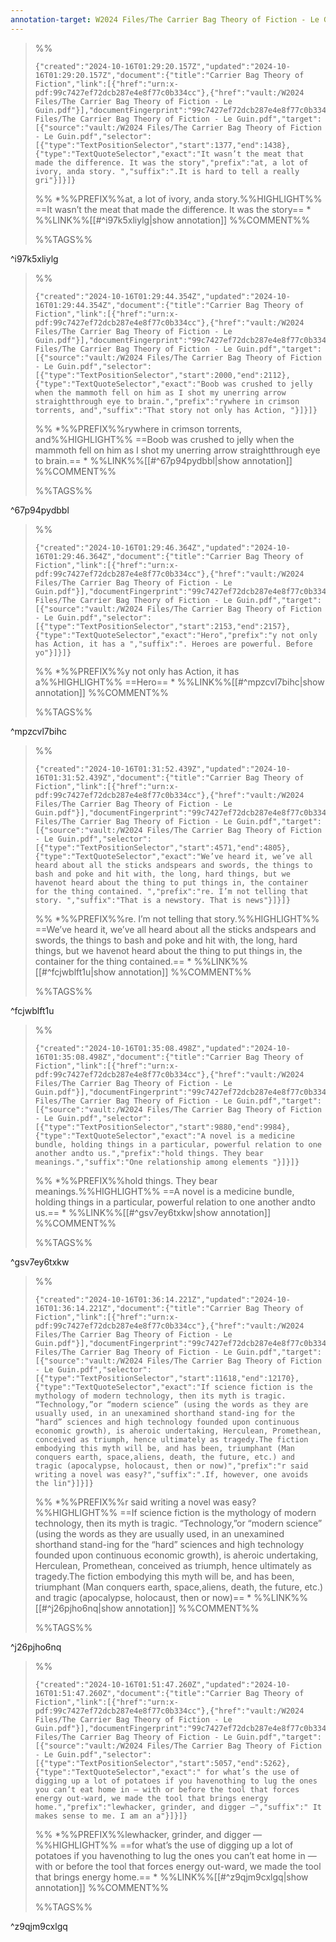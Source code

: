 ```yaml
---
annotation-target: W2024 Files/The Carrier Bag Theory of Fiction - Le Guin.pdf
---
```



>%%
>```annotation-json
>{"created":"2024-10-16T01:29:20.157Z","updated":"2024-10-16T01:29:20.157Z","document":{"title":"Carrier Bag Theory of Fiction","link":[{"href":"urn:x-pdf:99c7427ef72dcb287e4e8f77c0b334cc"},{"href":"vault:/W2024 Files/The Carrier Bag Theory of Fiction - Le Guin.pdf"}],"documentFingerprint":"99c7427ef72dcb287e4e8f77c0b334cc"},"uri":"vault:/W2024 Files/The Carrier Bag Theory of Fiction - Le Guin.pdf","target":[{"source":"vault:/W2024 Files/The Carrier Bag Theory of Fiction - Le Guin.pdf","selector":[{"type":"TextPositionSelector","start":1377,"end":1438},{"type":"TextQuoteSelector","exact":"It wasn’t the meat that made the difference. It was the story","prefix":"at, a lot of ivory, anda story. ","suffix":".It is hard to tell a really gri"}]}]}
>```
>%%
>*%%PREFIX%%at, a lot of ivory, anda story.%%HIGHLIGHT%% ==It wasn’t the meat that made the difference. It was the story== *
>%%LINK%%[[#^i97k5xliylg|show annotation]]
>%%COMMENT%%
>
>%%TAGS%%
>
^i97k5xliylg


>%%
>```annotation-json
>{"created":"2024-10-16T01:29:44.354Z","updated":"2024-10-16T01:29:44.354Z","document":{"title":"Carrier Bag Theory of Fiction","link":[{"href":"urn:x-pdf:99c7427ef72dcb287e4e8f77c0b334cc"},{"href":"vault:/W2024 Files/The Carrier Bag Theory of Fiction - Le Guin.pdf"}],"documentFingerprint":"99c7427ef72dcb287e4e8f77c0b334cc"},"uri":"vault:/W2024 Files/The Carrier Bag Theory of Fiction - Le Guin.pdf","target":[{"source":"vault:/W2024 Files/The Carrier Bag Theory of Fiction - Le Guin.pdf","selector":[{"type":"TextPositionSelector","start":2000,"end":2112},{"type":"TextQuoteSelector","exact":"Boob was crushed to jelly when the mammoth fell on him as I shot my unerring arrow straightthrough eye to brain.","prefix":"rywhere in crimson torrents, and","suffix":"That story not only has Action, "}]}]}
>```
>%%
>*%%PREFIX%%rywhere in crimson torrents, and%%HIGHLIGHT%% ==Boob was crushed to jelly when the mammoth fell on him as I shot my unerring arrow straightthrough eye to brain.== *
>%%LINK%%[[#^67p94pydbbl|show annotation]]
>%%COMMENT%%
>
>%%TAGS%%
>
^67p94pydbbl


>%%
>```annotation-json
>{"created":"2024-10-16T01:29:46.364Z","updated":"2024-10-16T01:29:46.364Z","document":{"title":"Carrier Bag Theory of Fiction","link":[{"href":"urn:x-pdf:99c7427ef72dcb287e4e8f77c0b334cc"},{"href":"vault:/W2024 Files/The Carrier Bag Theory of Fiction - Le Guin.pdf"}],"documentFingerprint":"99c7427ef72dcb287e4e8f77c0b334cc"},"uri":"vault:/W2024 Files/The Carrier Bag Theory of Fiction - Le Guin.pdf","target":[{"source":"vault:/W2024 Files/The Carrier Bag Theory of Fiction - Le Guin.pdf","selector":[{"type":"TextPositionSelector","start":2153,"end":2157},{"type":"TextQuoteSelector","exact":"Hero","prefix":"y not only has Action, it has a ","suffix":". Heroes are powerful. Before yo"}]}]}
>```
>%%
>*%%PREFIX%%y not only has Action, it has a%%HIGHLIGHT%% ==Hero== *
>%%LINK%%[[#^mpzcvl7bihc|show annotation]]
>%%COMMENT%%
>
>%%TAGS%%
>
^mpzcvl7bihc


>%%
>```annotation-json
>{"created":"2024-10-16T01:31:52.439Z","updated":"2024-10-16T01:31:52.439Z","document":{"title":"Carrier Bag Theory of Fiction","link":[{"href":"urn:x-pdf:99c7427ef72dcb287e4e8f77c0b334cc"},{"href":"vault:/W2024 Files/The Carrier Bag Theory of Fiction - Le Guin.pdf"}],"documentFingerprint":"99c7427ef72dcb287e4e8f77c0b334cc"},"uri":"vault:/W2024 Files/The Carrier Bag Theory of Fiction - Le Guin.pdf","target":[{"source":"vault:/W2024 Files/The Carrier Bag Theory of Fiction - Le Guin.pdf","selector":[{"type":"TextPositionSelector","start":4571,"end":4805},{"type":"TextQuoteSelector","exact":"We’ve heard it, we’ve all heard about all the sticks andspears and swords, the things to bash and poke and hit with, the long, hard things, but we havenot heard about the thing to put things in, the container for the thing contained. ","prefix":"re. I’m not telling that story. ","suffix":"That is a newstory. That is news"}]}]}
>```
>%%
>*%%PREFIX%%re. I’m not telling that story.%%HIGHLIGHT%% ==We’ve heard it, we’ve all heard about all the sticks andspears and swords, the things to bash and poke and hit with, the long, hard things, but we havenot heard about the thing to put things in, the container for the thing contained.== *
>%%LINK%%[[#^fcjwblft1u|show annotation]]
>%%COMMENT%%
>
>%%TAGS%%
>
^fcjwblft1u


>%%
>```annotation-json
>{"created":"2024-10-16T01:35:08.498Z","updated":"2024-10-16T01:35:08.498Z","document":{"title":"Carrier Bag Theory of Fiction","link":[{"href":"urn:x-pdf:99c7427ef72dcb287e4e8f77c0b334cc"},{"href":"vault:/W2024 Files/The Carrier Bag Theory of Fiction - Le Guin.pdf"}],"documentFingerprint":"99c7427ef72dcb287e4e8f77c0b334cc"},"uri":"vault:/W2024 Files/The Carrier Bag Theory of Fiction - Le Guin.pdf","target":[{"source":"vault:/W2024 Files/The Carrier Bag Theory of Fiction - Le Guin.pdf","selector":[{"type":"TextPositionSelector","start":9880,"end":9984},{"type":"TextQuoteSelector","exact":"A novel is a medicine bundle, holding things in a particular, powerful relation to one another andto us.","prefix":"hold things. They bear meanings.","suffix":"One relationship among elements "}]}]}
>```
>%%
>*%%PREFIX%%hold things. They bear meanings.%%HIGHLIGHT%% ==A novel is a medicine bundle, holding things in a particular, powerful relation to one another andto us.== *
>%%LINK%%[[#^gsv7ey6txkw|show annotation]]
>%%COMMENT%%
>
>%%TAGS%%
>
^gsv7ey6txkw


>%%
>```annotation-json
>{"created":"2024-10-16T01:36:14.221Z","updated":"2024-10-16T01:36:14.221Z","document":{"title":"Carrier Bag Theory of Fiction","link":[{"href":"urn:x-pdf:99c7427ef72dcb287e4e8f77c0b334cc"},{"href":"vault:/W2024 Files/The Carrier Bag Theory of Fiction - Le Guin.pdf"}],"documentFingerprint":"99c7427ef72dcb287e4e8f77c0b334cc"},"uri":"vault:/W2024 Files/The Carrier Bag Theory of Fiction - Le Guin.pdf","target":[{"source":"vault:/W2024 Files/The Carrier Bag Theory of Fiction - Le Guin.pdf","selector":[{"type":"TextPositionSelector","start":11618,"end":12170},{"type":"TextQuoteSelector","exact":"If science fiction is the mythology of modern technology, then its myth is tragic. “Technology,”or “modern science” (using the words as they are usually used, in an unexamined shorthand stand-ing for the “hard” sciences and high technology founded upon continuous economic growth), is aheroic undertaking, Herculean, Promethean, conceived as triumph, hence ultimately as tragedy.The fiction embodying this myth will be, and has been, triumphant (Man conquers earth, space,aliens, death, the future, etc.) and tragic (apocalypse, holocaust, then or now)","prefix":"r said writing a novel was easy?","suffix":".If, however, one avoids the lin"}]}]}
>```
>%%
>*%%PREFIX%%r said writing a novel was easy?%%HIGHLIGHT%% ==If science fiction is the mythology of modern technology, then its myth is tragic. “Technology,”or “modern science” (using the words as they are usually used, in an unexamined shorthand stand-ing for the “hard” sciences and high technology founded upon continuous economic growth), is aheroic undertaking, Herculean, Promethean, conceived as triumph, hence ultimately as tragedy.The fiction embodying this myth will be, and has been, triumphant (Man conquers earth, space,aliens, death, the future, etc.) and tragic (apocalypse, holocaust, then or now)== *
>%%LINK%%[[#^j26pjho6nq|show annotation]]
>%%COMMENT%%
>
>%%TAGS%%
>
^j26pjho6nq


>%%
>```annotation-json
>{"created":"2024-10-16T01:51:47.260Z","updated":"2024-10-16T01:51:47.260Z","document":{"title":"Carrier Bag Theory of Fiction","link":[{"href":"urn:x-pdf:99c7427ef72dcb287e4e8f77c0b334cc"},{"href":"vault:/W2024 Files/The Carrier Bag Theory of Fiction - Le Guin.pdf"}],"documentFingerprint":"99c7427ef72dcb287e4e8f77c0b334cc"},"uri":"vault:/W2024 Files/The Carrier Bag Theory of Fiction - Le Guin.pdf","target":[{"source":"vault:/W2024 Files/The Carrier Bag Theory of Fiction - Le Guin.pdf","selector":[{"type":"TextPositionSelector","start":5057,"end":5262},{"type":"TextQuoteSelector","exact":" for what’s the use of digging up a lot of potatoes if you havenothing to lug the ones you can’t eat home in — with or before the tool that forces energy out-ward, we made the tool that brings energy home.","prefix":"lewhacker, grinder, and digger —","suffix":" It makes sense to me. I am an a"}]}]}
>```
>%%
>*%%PREFIX%%lewhacker, grinder, and digger —%%HIGHLIGHT%% ==for what’s the use of digging up a lot of potatoes if you havenothing to lug the ones you can’t eat home in — with or before the tool that forces energy out-ward, we made the tool that brings energy home.== *
>%%LINK%%[[#^z9qjm9cxlgq|show annotation]]
>%%COMMENT%%
>
>%%TAGS%%
>
^z9qjm9cxlgq
